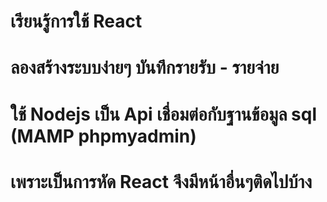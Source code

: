 # เรียนรู้การใช้ React
# ลองสร้างระบบง่ายๆ บันทึกรายรับ - รายจ่าย
# ใช้ Nodejs เป็น Api เชื่อมต่อกับฐานข้อมูล sql (MAMP phpmyadmin)
# เพราะเป็นการหัด React จึงมีหน้าอื่นๆติดไปบ้าง